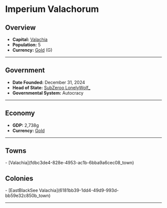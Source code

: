 <!--UNDEDITED FILE, remove this entire line if this file has been edited!-->
# <!--NAME-->Imperium Valachorum<!--NAME-->

## Overview

- **Capital:** <!--CAPITAL_LINK-->[Valachia](fdbc3de4-828e-4953-ac1b-6bba9a6cec08_town)<!--CAPITAL_LINK-->
- **Population:** <!--POPULATION-->5<!--POPULATION-->
- **Currency:** <!--CURRENCY_LINK-->[Gold](Gold_currency)<!--CURRENCY_LINK--> (<!--CURRENCY_ABV-->G<!--CURRENCY_ABV-->)

---

## Government

- **Date Founded:** <!--FOUNDED-->December 31, 2024<!--FOUNDED-->
- **Head of State:** <!--LEADER_TITLE_LINK-->[SubZeroo LonelyWolf_](LonelyWolf__user)<!--LEADER_TITLE_LINK-->
- **Governmental System:** <!--GOVERNMENT-->Autocracy<!--GOVERNMENT-->

---

## Economy

- **GDP:** <!--GDP-->2,738g<!--GDP-->
- **Currency:** <!--CURRENCY_LINK-->[Gold](Gold_currency)<!--CURRENCY_LINK-->

---

## Towns

<!--TOWNS-->- [Valachia](fdbc3de4-828e-4953-ac1b-6bba9a6cec08_town)<!--TOWNS-->

## Colonies

<!--COLONIES-->- [EastBlackSee Valachia](6181bb39-1dd4-49d9-993d-bb59e32c850b_town)<!--COLONIES-->

---